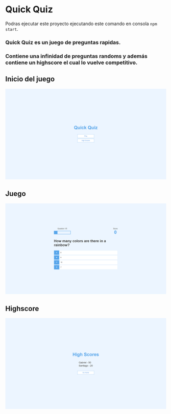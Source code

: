 # Quick Quiz

Podras ejecutar este proyecto ejecutando este comando en consola `npm start`.   

### Quick Quiz es un juego de preguntas rapidas.

### Contiene una infinidad de preguntas randoms y además contiene un highscore el cual lo vuelve competitivo.

## Inicio del juego

<img src="./Inicio.png" alt="Imágen del juego"/>

## Juego 

<img src="./Juego.png" alt="Imágen del juego"/>

## Highscore 

<img src="./Highscore.png" alt="Imágen del juego"/>